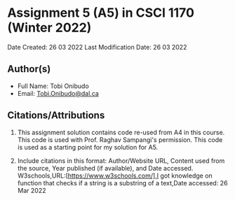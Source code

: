 <!--- The following README.md sample file was adapted from https://gist.github.com/PurpleBooth/109311bb0361f32d87a2#file-readme-template-md by Raghav Sampangi for academic use --->  

# Assignment 5 (A5) in CSCI 1170 (Winter 2022)

Date Created: 26 03 2022
Last Modification Date: 26 03 2022

## Author(s)

- Full Name: Tobi Onibudo
- Email: Tobi.Onibudo@dal.ca

## Citations/Attributions
1. This assignment solution contains code re-used from A4 in this course. 
This code is used with Prof. Raghav Sampangi's permission. 
This code is used as a starting point for my solution for A5.

1. Include citations in this format: Author/Website URL, Content used from the source, Year published (if available), and Date accessed.
W3schools,URL:[https://www.w3schools.com/],I got knowledge on function that checks if a string is a substring of a text,Date accessed:  26 Mar 2022